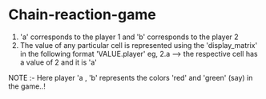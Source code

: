 # Chain-reaction-game
1. 'a' corresponds to the player 1 and 'b' corresponds to the player 2
2. The value of any particular cell is represented using the 'display_matrix' in the following format 
    'VALUE.player' eg, 2.a --> the respective cell has a value of 2 and it is 'a' 
    
 NOTE :- Here player 'a , 'b' represents the colors 'red' and 'green' (say) in the game..!
